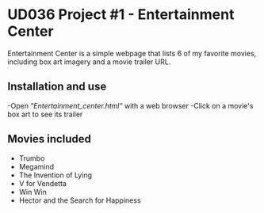 # UD036 Project #1 - Entertainment Center
Entertainment Center is a simple webpage that lists 6 of my favorite movies, including box art imagery and a movie trailer URL.

## Installation and use
-Open _"Entertainment_center.html"_ with a web browser
-Click on a movie's box art to see its trailer

## Movies included
- Trumbo
- Megamind
- The Invention of Lying
- V for Vendetta
- Win Win
- Hector and the Search for Happiness
